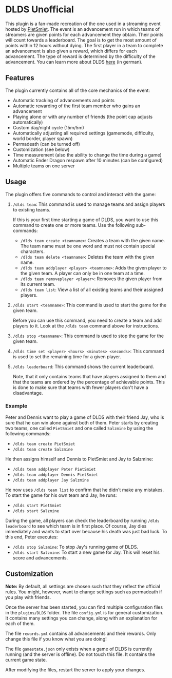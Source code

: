 # DLDS Unofficial
This plugin is a fan-made recreation of the one used in a streaming event hosted by [PietSmiet](https://twitch.tv/PietSmiet).
The event is an advancement run in which teams of streamers are given points for each advancement they obtain. Their points will count towards a leaderboard.
The goal is to get the most amount of points within 12 hours without dying.
The first player in a team to complete an advancement is also given a reward, which differs for each advancement. The type of reward is determined by the difficulty of the advancement. You can learn more about DLDS [here](https://www.pietsmiet.live) (in german).

## Features
The plugin currently contains all of the core mechanics of the event:
- Automatic tracking of advancements and points
- Automatic rewarding of the first team member who gains an advancement
- Playing alone or with any number of friends (the point cap adjusts automatically)
- Custom day/night cycle (15m/5m)
- Automatically adjusting all required settings (gamemode, difficulty, world border, player spawn)
- Permadeath (can be turned off)
- Customization (see below)
- Time measurement (also the ability to change the time during a game)
- Automatic Ender Dragon respawn after 10 minutes (can be configured)
- Multiple teams on one server

## Usage
The plugin offers five commands to control and interact with the game:
1. `/dlds team`: This command is used to manage teams and assign players to existing teams. 

    If this is your first time starting a game of DLDS, you want to use this command to create one or more teams. Use the following sub-commands:

    - `/dlds team create <teamname>`: Creates a team with the given name. The team name must be one word and must not contain special characters.
    - `/dlds team delete <teamname>`: Deletes the team with the given name.
    - `/dlds team addplayer <player> <teamname>`: Adds the given player to the given team. A player can only be in one team at a time.
    - `/dlds team removeplayer <player>`: Removes the given player from its current team.
    - `/dlds team list`: View a list of all existing teams and their assigned players.


2. `/dlds start <teamname>`: This command is used to start the game for the given team.

    Before you can use this command, you need to create a team and add players to it. Look at the `/dlds team` command above for instructions.


3. `/dlds stop <teamname>`: This command is used to stop the game for the given team.


4. `/dlds time set <player> <hours> <minutes> <seconds>`: This command is used to set the remaining time for a given player.


5. `/dlds leaderboard`: This command shows the current leaderboard.

    Note, that it only contains teams that have players assigned to them and that the teams are ordered by the percentage of achievable points.
    This is done to make sure that teams with fewer players don't have a disadvantage.

### Example
Peter and Dennis want to play a game of DLDS with their friend Jay, who is sure that he can win alone against both of them.
Peter starts by creating two teams, one called `PietSmiet` and one called `Salzmine` by using the following commands:

- `/dlds team create PietSmiet`
- `/dlds team create Salzmine`

He then assigns himself and Dennis to PietSmiet and Jay to Salzmine:

- `/dlds team addplayer Peter PietSmiet`
- `/dlds team addplayer Dennis PietSmiet`
- `/dlds team addplayer Jay Salzmine`

He now uses `/dlds team list` to confirm that he didn't make any mistakes. To start the game for his own team and Jay, he runs:

- `/dlds start PietSmiet`
- `/dlds start Salzmine`

During the game, all players can check the leaderboard by running `/dlds leaderboard` to see which team is in first place.
Of course, Jay dies immediately and wants to start over because his death was just bad luck. To this end, Peter executes:

- `/dlds stop Salzmine`: To stop Jay's running game of DLDS.
- `/dlds start Salzmine`: To start a new game for Jay. This will reset his score and advancements.


## Customization
**Note:** By default, all settings are chosen such that they reflect the official rules. You might, however, want to change settings such as permadeath if you play with friends.

Once the server has been started, you can find multiple configuration files in the `plugins/DLDS` folder. The file `config.yml` is for general customization.
It contains many settings you can change, along with an explanation for each of them.

The file `rewards.yml` contains all advancements and their rewards. Only change this file if you know what you are doing!

The file `gamestate.json` only exists when a game of DLDS is currently running (and the server is offline). Do not touch this file. It contains the current game state.

After modifying the files, restart the server to apply your changes.